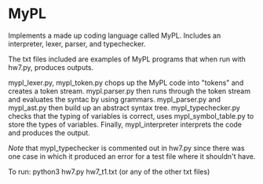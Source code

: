 # MyPL
Implements a made up coding language called MyPL. Includes an interpreter, lexer, parser, and typechecker.

The txt files included are examples of MyPL programs that when run with hw7.py, produces outputs.

mypl_lexer.py, mypl_token.py chops up the MyPL code into "tokens" and creates a token stream.
mypl.parser.py then runs through the token stream and evaluates the syntac by using grammars.
mypl_parser.py and mypl_ast.py then build up an abstract syntax tree.
mypl_typechecker.py checks that the typing of variables is correct, uses mypl_symbol_table.py to store the types of variables.
Finally, mypl_interpreter interprets the code and produces the output.

*Note* that mypl_typechecker is commented out in hw7.py since there was one case in which it produced an error for a test file where it shouldn't have.

To run:
python3 hw7.py hw7_t1.txt (or any of the other txt files)
